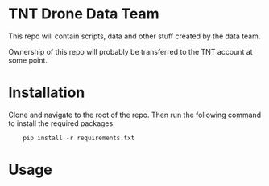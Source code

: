 # TNT Drone Data Team

This repo will contain scripts, data and other stuff created by the data team.

Ownership of this repo will probably be transferred to the TNT account at some point.

# Installation
Clone and navigate to the root of the repo. Then run the following command to install the required packages:
```
    pip install -r requirements.txt
```

# Usage


